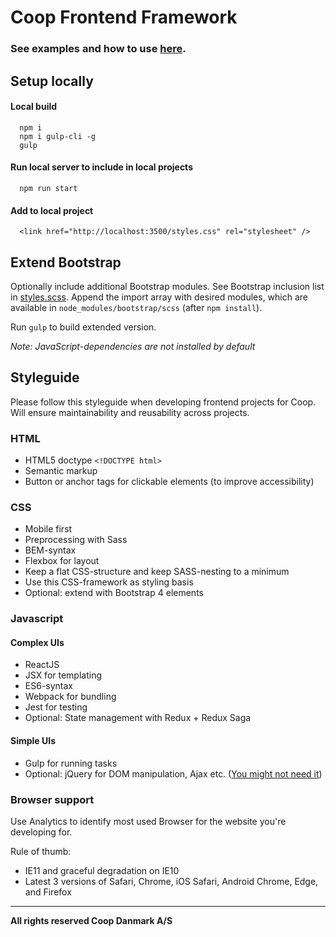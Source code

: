 # Coop Frontend Framework

### See examples and how to use [here](https://coop-digital.github.io/coop-cvi/).

## Setup locally

#### Local build

```
  npm i
  npm i gulp-cli -g
  gulp
```

#### Run local server to include in local projects

```
  npm run start
```

#### Add to local project

```
  <link href="http://localhost:3500/styles.css" rel="stylesheet" />
```

## Extend Bootstrap

Optionally include additional Bootstrap modules. See Bootstrap inclusion list in [styles.scss](src/sass/styles.scss). Append the import array with desired modules, which are available in `node_modules/bootstrap/scss` (after `npm install`).

Run `gulp` to build extended version.

*Note: JavaScript-dependencies are not installed by default*

## Styleguide

Please follow this styleguide when developing frontend projects for Coop. Will ensure maintainability and reusability across projects. 

### HTML

* HTML5 doctype `<!DOCTYPE html>`
* Semantic markup
* Button or anchor tags for clickable elements (to improve accessibility)

### CSS

* Mobile first 
* Preprocessing with Sass
* BEM-syntax 
* Flexbox for layout
* Keep a flat CSS-structure and keep SASS-nesting to a minimum
* Use this CSS-framework as styling basis
* Optional: extend with Bootstrap 4 elements 

### Javascript

#### Complex UIs

* ReactJS
* JSX for templating 
* ES6-syntax 
* Webpack for bundling
* Jest for testing
* Optional: State management with Redux + Redux Saga

#### Simple UIs

* Gulp for running tasks
* Optional: jQuery for DOM manipulation, Ajax etc. ([You might not need it](http://youmightnotneedjquery.com/))

### Browser support

Use Analytics to identify most used Browser for the website you're developing for.

Rule of thumb: 
* IE11 and graceful degradation on IE10 
* Latest 3 versions of Safari, Chrome, iOS Safari, Android Chrome, Edge, and Firefox

___

**All rights reserved Coop Danmark A/S**
